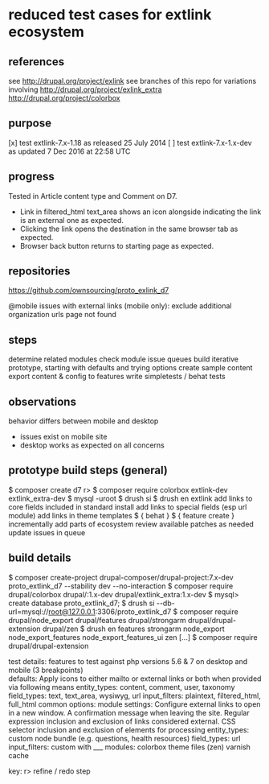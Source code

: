 # reduced test cases for extlink ecosystem

## references
see http://drupal.org/project/exlink
see branches of this repo for variations involving
  http://drupal.org/project/exlink_extra
  http://drupal.org/project/colorbox

## purpose
[x] test extlink-7.x-1.18 as released 25 July 2014
[ ] test extlink-7.x-1.x-dev as updated 7 Dec 2016 at 22:58 UTC

## progress
Tested in Article content type and Comment on D7.
- Link in filtered_html text_area shows an icon alongside indicating the link is an external one as expected.
- Clicking the link opens the destination in the same browser tab as expected.
- Browser back button returns to starting page as expected.

## repositories
https://github.com/ownsourcing/proto_exlink_d7

@mobile
issues with external links (mobile only):
  exclude additional organization urls
  page not found

## steps
  determine related modules
  check module issue queues
  build iterative prototype, starting with defaults and trying options
  create sample content
  export content & config to features
  write simpletests / behat tests

## observations
behavior differs between mobile and desktop
- issues exist on mobile site
- desktop works as expected on all concerns

## prototype build steps (general)
$ composer create d7
r>  $ composer require colorbox extlink-dev extlink_extra-dev
$ mysql -uroot
$ drush si
$ drush en extlink
add links to core fields included in standard install
add links to special fields (esp url module)
add links in theme templates
$ { behat }
$ { feature create }
incrementally add parts of ecosystem
review available patches as needed
update issues in queue

## build details
$ composer create-project drupal-composer/drupal-project:7.x-dev proto_extlink_d7 --stability dev --no-interaction
$ composer require drupal/colorbox drupal/:1.x-dev drupal/extlink_extra:1.x-dev
$ mysql> create database proto_extlink_d7;
$ drush si --db-url=mysql://root@127.0.0.1:3306/proto_extlink_d7
$ composer require drupal/node_export drupal/features drupal/strongarm drupal/drupal-extension drupal/zen
$ drush en features strongarm node_export node_export_features node_export_features_ui zen
[...]
$ composer require drupal/drupal-extension

test details:
  features to test against php versions 5.6 & 7 on desktop and mobile (3 breakpoints)  
  defaults:
    Apply icons to either mailto or external links or both when provided via following means
    entity_types: content, comment, user, taxonomy
    field_types: text, text_area, wysiwyg, url
    input_filters: plaintext, filtered_html, full_html
  common options:
    module settings:
      Configure external links to open in a new window.
      A confirmation message when leaving the site.
      Regular expression inclusion and exclusion of links considered external.
      CSS selector inclusion and exclusion of elements for processing
    entity_types: custom node bundle (e.g. questions, health resources)
    field_types: url
    input_filters: custom with ___
    modules: colorbox
    theme files (zen)
    varnish cache

key:
  r> refine / redo step
